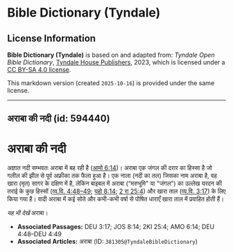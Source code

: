 # Bible Dictionary (Tyndale)

## License Information

**Bible Dictionary (Tyndale)** is based on and adapted from: _Tyndale Open Bible Dictionary_, [Tyndale House Publishers](https://tyndaleopenresources.com/), 2023, which is licensed under a [CC BY-SA 4.0 license](https://creativecommons.org/licenses/by-sa/4.0/legalcode.en).

This markdown version (created `2025-10-16`) is provided under the same license.



--------------------------------

## अराबा की नदी (id: 594440)

अराबा की नदी
============

अज्ञात नदी सम्भवतः अराबा में बह रही है ([आमो 6:14](https://ref.ly/Amos6:14))। अराबा एक जंगल की दरार का हिस्सा है जो गलील की झील से पूर्व अफ्रीका तक फैला हुआ है। एक नाला (नदी का तल) जिसका नाम अराबा है, वह खारा (मृत) सागर के दक्षिण में है, लेकिन बाइबल में अराबा (“मरुभूमि" या "जंगल”) का उल्लेख यरदन की तराई के कुछ हिस्सों ([व्य.वि. 4:48–49](https://ref.ly/Deut4:48-Deut4:49); [यहो 8:14](https://ref.ly/Josh8:14); [2 रा 25:4](https://ref.ly/2Kgs25:4)) और खारा ताल ([व्य.वि. 3:17](https://ref.ly/Deut3:17)) के लिए किया गया है। वादी अराबा में कई सोते और कभी\-कभी वर्षा से पोषित धाराएँ खारा ताल में प्रवाहित होती हैं।

*यह भी देखें* अराबा।

* **Associated Passages:** DEU 3:17; JOS 8:14; 2KI 25:4; AMO 6:14; DEU 4:48–DEU 4:49
* **Associated Articles:** अराबा (ID: `381305@TyndaleBibleDictionary`)

